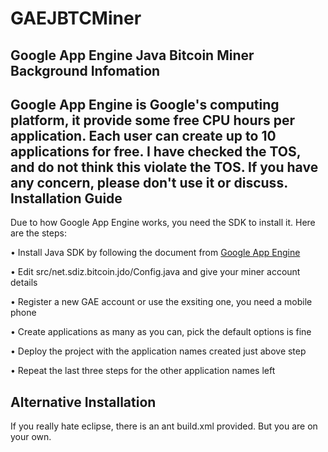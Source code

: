 GAEJBTCMiner
=========
Google App Engine Java Bitcoin Miner
Background Infomation
---------
Google App Engine is Google's computing platform, it provide some free CPU hours per application. Each user can create up to 10 applications for free. I have checked the TOS, and do not think this violate the TOS. If you have any concern, please don't use it or discuss.
Installation Guide
---------
Due to how Google App Engine works, you need the SDK to install it. Here are the steps:

• Install Java SDK by following the document from [Google App Engine](https://developers.google.com/appengine/docs/java/gettingstarted/installing)

• Edit src/net.sdiz.bitcoin.jdo/Config.java and give your miner account details

• Register a new GAE account or use the exsiting one, you need a mobile phone

• Create applications as many as you can, pick the default options is fine

• Deploy the project with the application names created just above step 

• Repeat the last three steps for the other application names left

Alternative Installation
---------
If you really hate eclipse, there is an ant build.xml provided. But you are on your own.
